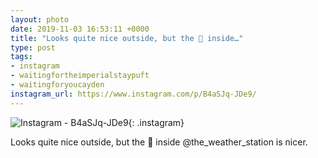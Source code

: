 ```yaml
---
layout: photo
date: 2019-11-03 16:53:11 +0000
title: "Looks quite nice outside, but the 🍺 inside…"
type: post
tags:
- instagram
- waitingfortheimperialstaypuft
- waitingforyoucayden
instagram_url: https://www.instagram.com/p/B4aSJq-JDe9/
---
```


![Instagram - B4aSJq-JDe9](https://colinseymour.co.uk/img/B4aSJq-JDe9.jpg){: .instagram}

Looks quite nice outside, but the 🍺 inside @the_weather_station is nicer.  
